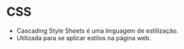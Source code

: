 # CSS

- Cascading Style Sheets é uma linguagem de estilização.
- Utilizada para se aplicar estilos na página web.
